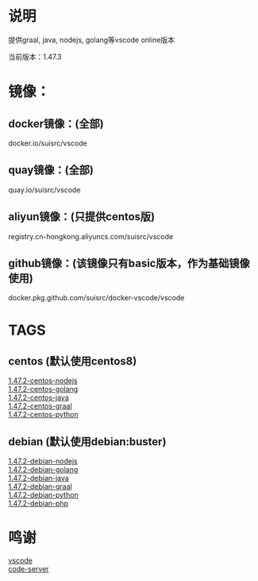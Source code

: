 # 说明

提供graal, java, nodejs, golang等vscode online版本  

当前版本：1.47.3  

# 镜像：

## docker镜像：(全部)  
docker.io/suisrc/vscode  

## quay镜像：(全部)
quay.io/suisrc/vscode  

## aliyun镜像：(只提供centos版)
registry.cn-hongkong.aliyuncs.com/suisrc/vscode  

## github镜像：(该镜像只有basic版本，作为基础镜像使用)  
docker.pkg.github.com/suisrc/docker-vscode/vscode  

# TAGS

## centos (默认使用centos8)
[1.47.2-centos-nodejs](https://hub.docker.com/r/suisrc/vscode/tags)  
[1.47.2-centos-golang](https://hub.docker.com/r/suisrc/vscode/tags)  
[1.47.2-centos-java](https://hub.docker.com/r/suisrc/vscode/tags)  
[1.47.2-centos-graal](https://hub.docker.com/r/suisrc/vscode/tags)  
[1.47.2-centos-python](https://hub.docker.com/r/suisrc/vscode/tags)  

## debian (默认使用debian:buster)
[1.47.2-debian-nodejs](https://hub.docker.com/r/suisrc/vscode/tags)  
[1.47.2-debian-golang](https://hub.docker.com/r/suisrc/vscode/tags)  
[1.47.2-debian-java](https://hub.docker.com/r/suisrc/vscode/tags)  
[1.47.2-debian-graal](https://hub.docker.com/r/suisrc/vscode/tags)  
[1.47.2-debian-python](https://hub.docker.com/r/suisrc/vscode/tags)  
[1.47.2-debian-php](https://hub.docker.com/r/suisrc/vscode/tags)  

# 鸣谢
[vscode](https://github.com/microsoft/vscode/releases)  
[code-server](https://github.com/cdr/code-server/releases)  